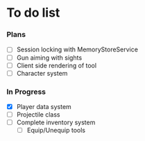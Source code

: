 # To do list

### Plans
- [ ] Session locking with MemoryStoreService
- [ ] Gun aiming with sights
- [ ] Client side rendering of tool
- [ ] Character system

### In Progress
- [x] Player data system
- [ ] Projectile class
- [ ] Complete inventory system
  - [ ] Equip/Unequip tools